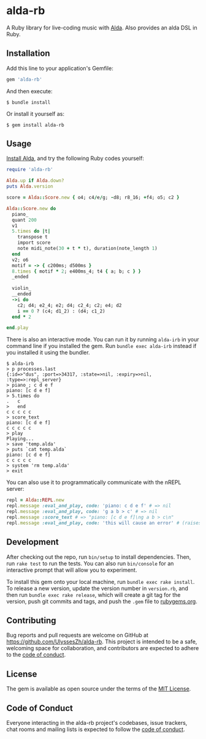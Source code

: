 # alda-rb

A Ruby library for live-coding music with [Alda](https://alda.io/).
Also provides an alda DSL in Ruby.

## Installation

Add this line to your application's Gemfile:

```ruby
gem 'alda-rb'
```

And then execute:

    $ bundle install

Or install it yourself as:

    $ gem install alda-rb

## Usage

[Install Alda](https://alda.io/install),
and try the following Ruby codes yourself:

```ruby
require 'alda-rb'

Alda.up if Alda.down?
puts Alda.version

score = Alda::Score.new { o4; c4/e/g; -d8; r8_16; +f4; o5; c2 }

Alda::Score.new do
  piano_
  quant 200
  v1
  5.times do |t|
    transpose t
    import score
    note midi_note(30 + t * t), duration(note_length 1)
  end
  v2; o6
  motif = -> { c200ms; d500ms }
  8.times { motif * 2; e400ms_4; t4 { a; b; c } }
  _ended
  
  violin_
  __ended
  ->i do
    c2; d4; e2_4; e2; d4; c2_4; c2; e4; d2
    i == 0 ? (c4; d1_2) : (d4; c1_2)
  end * 2

end.play
```

There is also an interactive mode.
You can run it by running `alda-irb` in your command line if you installed the gem.
Run `bundle exec alda-irb` instead if you installed it using the bundler.

```plain
$ alda-irb
> p processes.last
{:id=>"dus", :port=>34317, :state=>nil, :expiry=>nil, :type=>:repl_server}
> piano_; c d e f
piano: [c d e f]
> 5.times do
.   c
>   end
c c c c c
> score_text
piano: [c d e f]
c c c c c
> play
Playing...
> save 'temp.alda'
> puts `cat temp.alda`
piano: [c d e f]
c c c c c
> system 'rm temp.alda'
> exit
```

You can also use it to programmatically communicate with the nREPL server:

```ruby
repl = Alda::REPL.new
repl.message :eval_and_play, code: 'piano: c d e f' # => nil
repl.message :eval_and_play, code: 'g a b > c' # => nil
repl.message :score_text # => "piano: [c d e f]\ng a b > c\n"
repl.message :eval_and_play, code: 'this will cause an error' # (raises Alda::NREPLServerError)
```

## Development

After checking out the repo, run `bin/setup` to install dependencies.
Then, run `rake test` to run the tests.
You can also run `bin/console` for an interactive prompt that will allow you to experiment.

To install this gem onto your local machine, run `bundle exec rake install`.
To release a new version, update the version number in `version.rb`,
and then run `bundle exec rake release`,
which will create a git tag for the version,
push git commits and tags,
and push the `.gem` file to [rubygems.org](https://rubygems.org).

## Contributing

Bug reports and pull requests are welcome on GitHub at https://github.com/UlyssesZh/alda-rb.
This project is intended to be a safe, welcoming space for collaboration,
and contributors are expected to adhere to the
[code of conduct](https://github.com/UlyssesZh/alda-rb/blob/master/CODE_OF_CONDUCT.md).

## License

The gem is available as open source under the terms of the
[MIT License](https://opensource.org/licenses/MIT).

## Code of Conduct

Everyone interacting in the alda-rb project's codebases, issue trackers,
chat rooms and mailing lists is expected to follow the
[code of conduct](https://github.com/UlyssesZh/alda-rb/blob/master/CODE_OF_CONDUCT.md).
